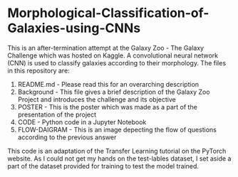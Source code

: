# Morphological-Classification-of-Galaxies-using-CNNs
This is an after-termination attempt at the Galaxy Zoo - The Galaxy Challenge which was hosted on Kaggle. A convolutional neural network (CNN) is used to classify galaxies according to their morphology. 
The files in this repository are:
1. README.md - Please read this for an overarching description
2. Background - This file gives a brief description of the Galaxy Zoo Project and introduces the challenge and its objective
3. POSTER - This is the poster which was made as a part of the presentation of the project
4. CODE - Python code in a Jupyter Notebook
5. FLOW-DAIGRAM - This is an image depecting the flow of questions according to the previous answer

This code is an adaptation of the Transfer Learning tutorial on the PyTorch website. As I could not get my hands on the test-lables dataset, I set aside a part of the dataset provided for training to test the model trained. 
